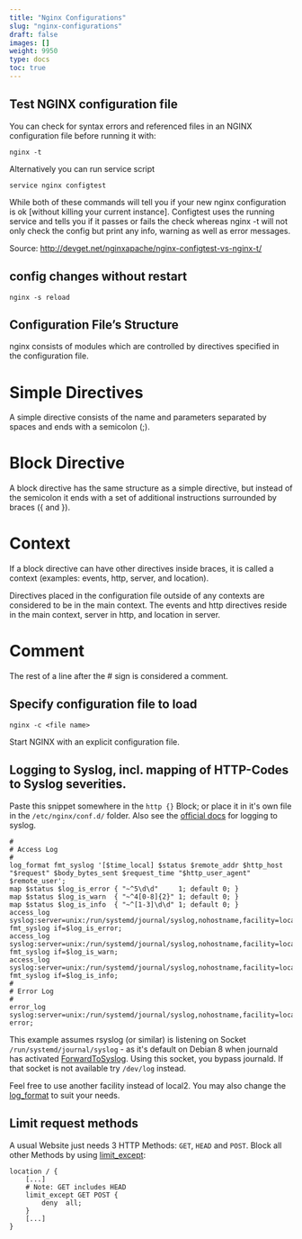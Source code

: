 ```yaml
---
title: "Nginx Configurations"
slug: "nginx-configurations"
draft: false
images: []
weight: 9950
type: docs
toc: true
---
```


## Test NGINX configuration file
You can check for syntax errors and referenced files in an NGINX configuration file before running it with:

    nginx -t

Alternatively you can run service script 

    service nginx configtest

While both of these commands will tell you if your new nginx configuration is ok [without killing your current instance]. Configtest uses the running service and tells you if it passes or fails the check whereas nginx -t will not only check the config but print any info, warning as well as error messages.

Source: http://devget.net/nginxapache/nginx-configtest-vs-nginx-t/

## config changes without restart
`nginx -s reload`

## Configuration File’s Structure
nginx consists of modules which are controlled by directives specified in the configuration file.  

# Simple Directives

A simple directive consists of the name and parameters separated by spaces and ends with a semicolon (;). 

# Block Directive

A block directive has the same structure as a simple directive, but instead of the semicolon it ends with a set of additional instructions surrounded by braces ({ and }). 

# Context 

If a block directive can have other directives inside braces, it is called a context (examples: events, http, server, and location).

Directives placed in the configuration file outside of any contexts are considered to be in the main context. The events and http directives reside in the main context, server in http, and location in server.

# Comment

The rest of a line after the # sign is considered a comment.

## Specify configuration file to load
    nginx -c <file name>

Start NGINX with an explicit configuration file.

## Logging to Syslog, incl. mapping of HTTP-Codes to Syslog severities.
Paste this snippet somewhere in the `http {}` Block; or place it in it's own file in the `/etc/nginx/conf.d/` folder. Also see the [official docs][1] for logging to syslog.
 
    # 
    # Access Log
    # 
    log_format fmt_syslog '[$time_local] $status $remote_addr $http_host "$request" $body_bytes_sent $request_time "$http_user_agent" $remote_user';
    map $status $log_is_error { "~^5\d\d"     1; default 0; }
    map $status $log_is_warn  { "~^4[0-8]{2}" 1; default 0; }
    map $status $log_is_info  { "~^[1-3]\d\d" 1; default 0; }
    access_log syslog:server=unix:/run/systemd/journal/syslog,nohostname,facility=local2,severity=error fmt_syslog if=$log_is_error;
    access_log syslog:server=unix:/run/systemd/journal/syslog,nohostname,facility=local2,severity=warn  fmt_syslog if=$log_is_warn;
    access_log syslog:server=unix:/run/systemd/journal/syslog,nohostname,facility=local2,severity=info  fmt_syslog if=$log_is_info;
    #
    # Error Log
    #
    error_log syslog:server=unix:/run/systemd/journal/syslog,nohostname,facility=local2 error;

This example assumes rsyslog (or similar) is listening on Socket `/run/systemd/journal/syslog` - as it's default on Debian 8 when journald has activated [ForwardToSyslog][2]. Using this socket, you bypass journald. If that socket is not available try `/dev/log` instead.

Feel free to use another facility instead of local2. You may also change the [log_format][3] to suit your needs.


  [1]: http://nginx.org/en/docs/syslog.html
  [2]: https://www.freedesktop.org/software/systemd/man/journald.conf.html
  [3]: http://nginx.org/en/docs/http/ngx_http_log_module.html#log_format

## Limit request methods
A usual Website just needs 3 HTTP Methods: `GET`, `HEAD` and `POST`. Block all other Methods by using [limit_except][1]:

    location / {
        [...]
        # Note: GET includes HEAD
        limit_except GET POST {
            deny  all;
        }
        [...]
    } 


  [1]: http://nginx.org/en/docs/http/ngx_http_core_module.html#limit_except

